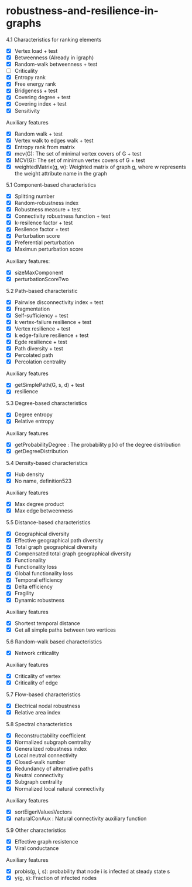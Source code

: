 # robustness-and-resilience-in-graphs

4.1 Characteristics for ranking elements

- [x] Vertex load + test
- [x] Betweenness (Already in igraph)
- [x] Random-walk betweenness + test
- [ ] Criticality
- [x] Entropy rank
- [x] Free energy rank
- [x] Bridgeness + test
- [x] Covering degree + test
- [x] Covering index + test
- [x] Sensitivity

Auxiliary features
- [x] Random walk + test
- [x] Vertex walk to edges walk + test
- [x] Entropy rank from matrix
- [x] mcv(G): The set of minimal vertex covers of G + test
- [x] MCV(G): The set of minimun vertex covers of G + test
- [x] weightedMatrix(g, w): Weighted matrix of graph g, where w represents the weight attribute name in the graph

5.1 Component-based characteristics

- [x] Splitting number
- [x] Random-robustness index
- [x] Robustness measure + test
- [x] Connectivity robustness function + test
- [x] k-resilence factor + test
- [x] Resilence factor + test
- [x] Perturbation score
- [x] Preferential perturbation
- [x] Maximun perturbation score

Auxiliary features:
- [x] sizeMaxComponent
- [x] perturbationScoreTwo

5.2 Path-based characteristic
- [x] Pairwise disconnectivity index + test
- [x] Fragmentation
- [x] Self-sufficiency + test
- [x] k vertex-failure resilience + test
- [x] Vertex resilience + test
- [x] k edge-failure resilience + test
- [x] Egde resilience + test
- [x] Path diversity + test
- [x] Percolated path
- [x] Percolation centrality

Auxiliary features
- [x] getSimplePath(G, s, d) + test
- [x] resilience

5.3 Degree-based characteristics

- [x] Degree entropy
- [x] Relative entropy

Auxiliary features
- [x] getProbabilityDegree : The probability p(k) of the degree distribution
- [x] getDegreeDistribution

5.4 Density-based characteristics

- [x] Hub density
- [x] No name, definition523

Auxiliary features
- [x] Max degree product
- [x] Max edge betweenness

5.5 Distance-based characteristics

- [x] Geographical diversity
- [x] Effective geographical path diversity
- [x] Total graph geographical diversity
- [x] Compensated total graph geographical diversity
- [x] Functionality
- [x] Functionality loss
- [x] Global functionality loss
- [x] Temporal efficiency
- [x] Delta efficiency
- [x] Fragility
- [x] Dynamic robustness

Auxiliary features
- [x] Shortest temporal distance
- [x] Get all simple paths between two vertices

5.6 Random-walk based characteristics

- [x] Network criticality

Auxiliary features
- [x] Criticality of vertex
- [x] Criticality of edge

5.7 Flow-based characteristics

- [x] Electrical nodal robustness
- [x] Relative area index

5.8 Spectral characteristics

- [x] Reconstructability coefficient
- [x] Normalized subgraph centrality
- [x] Generalized robustness index
- [x] Local neutral connectivity
- [x] Closed-walk number
- [x] Redundancy of alternative paths
- [x] Neutral connectivity
- [x] Subgraph centrality
- [x] Normalized local natural connectivity

Auxiliary features
- [x] sortEigenValuesVectors
- [x] naturalConAux : Natural connectivity auxiliary function

5.9 Other characteristics

- [x] Effective graph resistence
- [x] Viral conductance

Auxiliary features
- [x] probis(g, i, s): probability that node i is infected at steady state s
- [x] y(g, s): Fraction of infected nodes